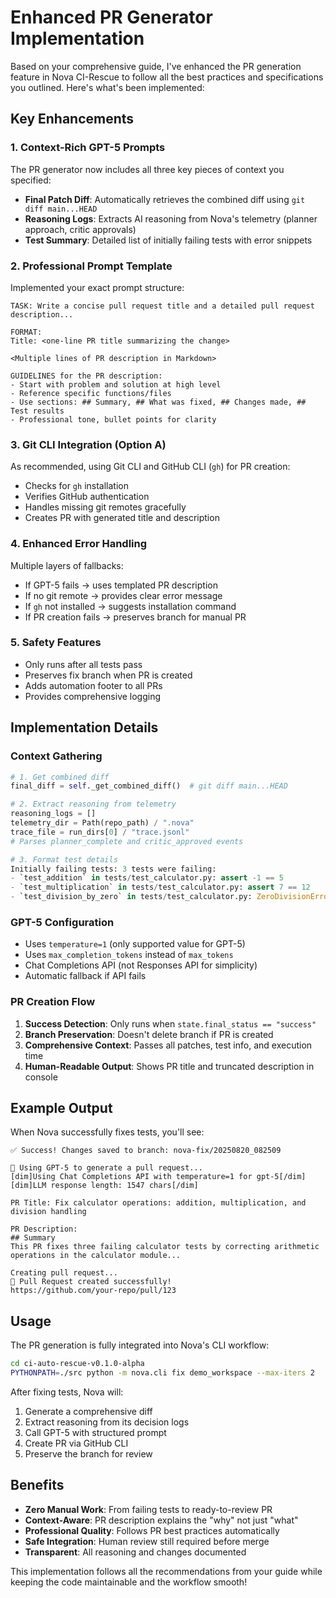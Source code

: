 # Enhanced PR Generator Implementation

Based on your comprehensive guide, I've enhanced the PR generation feature in Nova CI-Rescue to follow all the best practices and specifications you outlined. Here's what's been implemented:

## Key Enhancements

### 1. **Context-Rich GPT-5 Prompts**

The PR generator now includes all three key pieces of context you specified:

- **Final Patch Diff**: Automatically retrieves the combined diff using `git diff main...HEAD`
- **Reasoning Logs**: Extracts AI reasoning from Nova's telemetry (planner approach, critic approvals)
- **Test Summary**: Detailed list of initially failing tests with error snippets

### 2. **Professional Prompt Template**

Implemented your exact prompt structure:

```
TASK: Write a concise pull request title and a detailed pull request description...

FORMAT:
Title: <one-line PR title summarizing the change>

<Multiple lines of PR description in Markdown>

GUIDELINES for the PR description:
- Start with problem and solution at high level
- Reference specific functions/files
- Use sections: ## Summary, ## What was fixed, ## Changes made, ## Test results
- Professional tone, bullet points for clarity
```

### 3. **Git CLI Integration (Option A)**

As recommended, using Git CLI and GitHub CLI (`gh`) for PR creation:

- Checks for `gh` installation
- Verifies GitHub authentication
- Handles missing git remotes gracefully
- Creates PR with generated title and description

### 4. **Enhanced Error Handling**

Multiple layers of fallbacks:

- If GPT-5 fails → uses templated PR description
- If no git remote → provides clear error message
- If `gh` not installed → suggests installation command
- If PR creation fails → preserves branch for manual PR

### 5. **Safety Features**

- Only runs after all tests pass
- Preserves fix branch when PR is created
- Adds automation footer to all PRs
- Provides comprehensive logging

## Implementation Details

### Context Gathering

```python
# 1. Get combined diff
final_diff = self._get_combined_diff()  # git diff main...HEAD

# 2. Extract reasoning from telemetry
reasoning_logs = []
telemetry_dir = Path(repo_path) / ".nova"
trace_file = run_dirs[0] / "trace.jsonl"
# Parses planner_complete and critic_approved events

# 3. Format test details
Initially failing tests: 3 tests were failing:
- `test_addition` in tests/test_calculator.py: assert -1 == 5
- `test_multiplication` in tests/test_calculator.py: assert 7 == 12
- `test_division_by_zero` in tests/test_calculator.py: ZeroDivisionError
```

### GPT-5 Configuration

- Uses `temperature=1` (only supported value for GPT-5)
- Uses `max_completion_tokens` instead of `max_tokens`
- Chat Completions API (not Responses API for simplicity)
- Automatic fallback if API fails

### PR Creation Flow

1. **Success Detection**: Only runs when `state.final_status == "success"`
2. **Branch Preservation**: Doesn't delete branch if PR is created
3. **Comprehensive Context**: Passes all patches, test info, and execution time
4. **Human-Readable Output**: Shows PR title and truncated description in console

## Example Output

When Nova successfully fixes tests, you'll see:

```
✅ Success! Changes saved to branch: nova-fix/20250820_082509

🤖 Using GPT-5 to generate a pull request...
[dim]Using Chat Completions API with temperature=1 for gpt-5[/dim]
[dim]LLM response length: 1547 chars[/dim]

PR Title: Fix calculator operations: addition, multiplication, and division handling

PR Description:
## Summary
This PR fixes three failing calculator tests by correcting arithmetic operations in the calculator module...

Creating pull request...
🎉 Pull Request created successfully!
https://github.com/your-repo/pull/123
```

## Usage

The PR generation is fully integrated into Nova's CLI workflow:

```bash
cd ci-auto-rescue-v0.1.0-alpha
PYTHONPATH=./src python -m nova.cli fix demo_workspace --max-iters 2
```

After fixing tests, Nova will:

1. Generate a comprehensive diff
2. Extract reasoning from its decision logs
3. Call GPT-5 with structured prompt
4. Create PR via GitHub CLI
5. Preserve the branch for review

## Benefits

- **Zero Manual Work**: From failing tests to ready-to-review PR
- **Context-Aware**: PR description explains the "why" not just "what"
- **Professional Quality**: Follows PR best practices automatically
- **Safe Integration**: Human review still required before merge
- **Transparent**: All reasoning and changes documented

This implementation follows all the recommendations from your guide while keeping the code maintainable and the workflow smooth!
